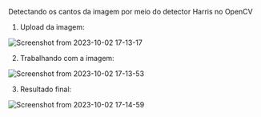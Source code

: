 Detectando os cantos da imagem por meio do detector Harris no OpenCV

1. Upload da imagem:
   
![Screenshot from 2023-10-02 17-13-17](https://github.com/Ricardo6664/Detector_de_cantos_Harris/assets/124509531/dd637189-9384-45fc-9ac8-d9ace5a14e60)

2. Trabalhando com a imagem:

![Screenshot from 2023-10-02 17-13-53](https://github.com/Ricardo6664/Detector_de_cantos_Harris/assets/124509531/315ad372-e94a-41ee-84e8-abe6ef5638d9)

3. Resultado final:
   
![Screenshot from 2023-10-02 17-14-59](https://github.com/Ricardo6664/Detector_de_cantos_Harris/assets/124509531/fb92e257-7c24-4bcf-b3b7-88a91ff7c280)
